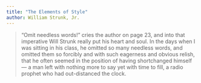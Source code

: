 ```yaml
---
title: "The Elements of Style"
author: William Strunk, Jr.
---
```


> “Omit needless words!” cries the author on page 23, and into that imperative Will Strunk really put his heart and soul. In the days when I was sitting in his class, he omitted so many needless words, and omitted them so forcibly and with such eagerness and obvious relish, that he often seemed in the position of having shortchanged himself — a man left with nothing more to say yet with time to fill, a radio prophet who had out-distanced the clock.



